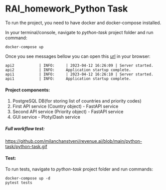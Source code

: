 # RAI_homework_Python Task

To run the project, you need to have docker and docker-compose installed.

In your terminal/console, navigate to *python-task* project folder and run command:
```
docker-compose up
```
Once you see messages bellow you can open this [url](http://0.0.0.0:5002/) in your browser:
```
api2           | INFO:     | 2023-04-12 16:26:09 | Server started.
api2           | INFO:     Application startup complete.
api1           | INFO:     | 2023-04-12 16:26:10 | Server started.
api1           | INFO:     Application startup complete.
```


#### Project components:
1. PostgreSQL DB(for storing list of countries and priority codes)
2. First API service (Country object) - FastAPI service
3. Second API service (Priority object) - FastAPI service
4. GUI service - Ploty/Dash service


##### Full workflow test:
https://github.com/milanchanstveni/revenue.ai/blob/main/python-task/python-task.gif



#### Test:
To run tests, navigate to *python-task* project folder and run commands:
```
docker-compose up -d
pytest tests
```
